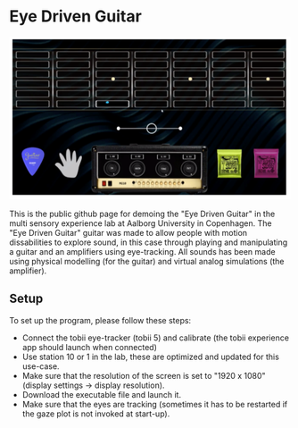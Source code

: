 # Eye Driven Guitar

<img src="image.png" width="600">

This is the public github page for demoing the "Eye Driven Guitar" in the multi sensory experience lab at Aalborg University in Copenhagen. The "Eye Driven Guitar" guitar was made to allow people with motion dissabilities to explore sound, in this case through playing and manipulating a guitar and an amplifiers using eye-tracking. All sounds has been made using physical modelling (for the guitar) and virtual analog simulations (the amplifier).

## Setup
To set up the program, please follow these steps:
- Connect the tobii eye-tracker (tobii 5) and calibrate (the tobii experience app should launch when connected)
- Use station 10 or 1 in the lab, these are optimized and updated for this use-case.
- Make sure that the resolution of the screen is set to "1920 x 1080" (display settings -> display resolution).
- Download the executable file and launch it.
- Make sure that the eyes are tracking (sometimes it has to be restarted if the gaze plot is not invoked at start-up).
